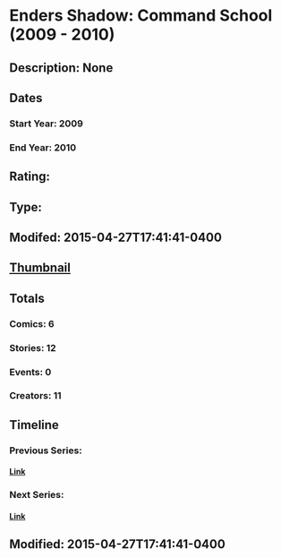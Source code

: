 # Enders Shadow: Command School (2009 - 2010)
## Description: None
## Dates
### Start Year: 2009
### End Year: 2010
## Rating: 
## Type: 
## Modifed: 2015-04-27T17:41:41-0400
## [Thumbnail](http://i.annihil.us/u/prod/marvel/i/mg/b/40/image_not_available.jpg)
## Totals
### Comics: 6
### Stories: 12
### Events: 0
### Creators: 11
## Timeline
### Previous Series: 
#### [Link]()
### Next Series: 
#### [Link]()
## Modified: 2015-04-27T17:41:41-0400